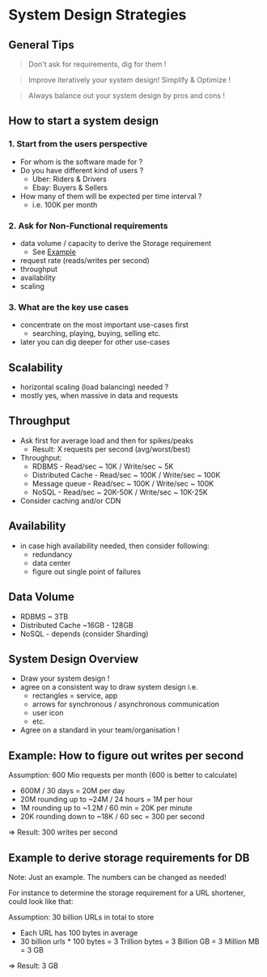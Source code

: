 # System Design Strategies

## General Tips

> Don't ask for requirements, dig for them !

> Improve iteratively your system design! Simplify & Optimize !

> Always balance out your system design by pros and cons !

## How to start a system design

### 1. Start from the users perspective

- For whom is the software made for ?
- Do you have different kind of users ?
    - Uber: Riders & Drivers
    - Ebay: Buyers & Sellers
- How many of them will be expected per time interval ?
    - i.e. 100K per month

### 2. Ask for Non-Functional requirements
- data volume / capacity to derive the Storage requirement
  - See [Example](#Example-to-derive-storage-requirements-for-DB)
- request rate (reads/writes per second)
- throughput
- availability
- scaling

### 3. What are the key use cases
- concentrate on the most important use-cases first
  - searching, playing, buying, selling etc.
- later you can dig deeper for other use-cases

## Scalability

- horizontal scaling (load balancing) needed ?
- mostly yes, when massive in data and requests

## Throughput
- Ask first for average load and then for spikes/peaks
  - Result: X requests per second (avg/worst/best)
- Throughput:
    - RDBMS - Read/sec ~ 10K / Write/sec ~ 5K
    - Distributed Cache - Read/sec ~ 100K / Write/sec ~ 100K
    - Message queue - Read/sec ~ 100K / Write/sec ~ 100K
    - NoSQL - Read/sec ~ 20K-50K / Write/sec ~ 10K-25K
- Consider caching and/or CDN

## Availability

- in case high availability needed, then consider following:
    - redundancy
    - data center
    - figure out single point of failures

## Data Volume

- RDBMS ~ 3TB
- Distributed Cache ~16GB - 128GB
- NoSQL - depends (consider Sharding)

## System Design Overview

- Draw your system design !
- agree on a consistent way to draw system design i.e.
    - rectangles = service, app
    - arrows for synchronous / asynchronous communication
    - user icon
    - etc.
- Agree on a standard in your team/organisation !

## Example: How to figure out writes per second

Assumption: 600 Mio requests per month (600 is better to calculate)

- 600M / 30 days = 20M per day
- 20M rounding up to ~24M / 24 hours = 1M per hour
- 1M rounding up to ~1.2M / 60 min = 20K per minute
- 20K rounding down to ~18K / 60 sec = 300 per second

=> Result: 300 writes per second

## Example to derive storage requirements for DB

Note: Just an example. The numbers can be changed as needed!

For instance to determine the storage requirement for a URL shortener, could look like that:

Assumption: 30 billion URLs in total to store

- Each URL has 100 bytes in average
- 30 billion urls * 100 bytes = 3 Trillion bytes = 3 Billion GB = 3 Million MB = 3 GB


=> Result: 3 GB 
